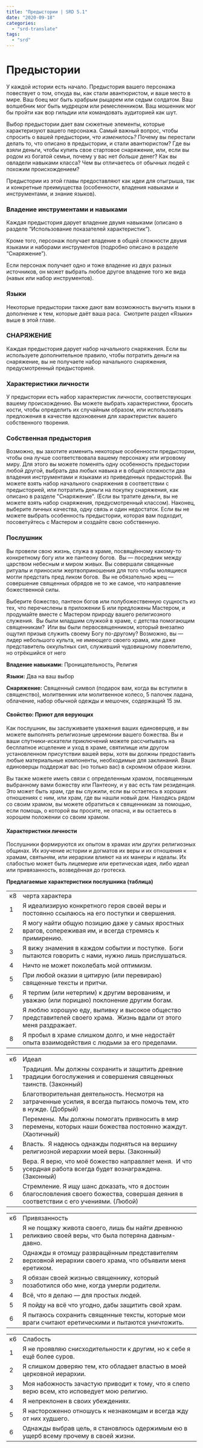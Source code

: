 ```yaml
---
title: "Предыстории | SRD 5.1"
date: "2020-09-18"
categories: 
  - "srd-translate"
tags: 
  - "srd"
---
```


# Предыстории

У каждой истории есть начало. Предыстория вашего персонажа повествует о том, откуда вы, как стали авантюристом, и ваше место в мире. Ваш боец мог быть храбрым рыцарем или седым солдатом. Ваш волшебник мог быть мудрецом или ремесленником. Ваш мошенник мог бы пройти как вор гильдии или командовать аудиторией как шут.

Выбор предыстории дает вам сюжетные элементы, которые характеризуют вашего персонажа. Самый важный вопрос, чтобы спросить о вашей предыстории, _что изменилось?_ Почему вы перестали делать то, что описано в предыстории, и стали авантюристом? Где вы взяли деньги, чтобы купить свое стартовое снаряжение, или, если вы родом из богатой семьи, почему у вас нет _больше_ денег? Как вы овладели навыками класса? Чем вы отличаетесь от обычных людей с похожим происхождением?

Предыстории из этой главы предоставляют как идеи для отыгрыша, так и конкретные преимущества (особенности, владения навыками и инструментами, и знание языков).

### Владение инструментами и навыками

Каждая предыстория дарует владение двумя навыками (описано в разделе “Использование показателей характеристик”).

Кроме того, персонаж получает владение в общей сложности двумя языками и наборами инструментов (подробно описано в разделе “Снаряжение”).

Если персонаж получает одно и тоже владение из двух разных источников, он может выбрать любое другое владение того же вида (навык или набор инструментов).

### Языки

Некоторые предыстории также дают вам возможность выучить языки в дополнение к тем, которые даёт ваша раса.  Смотрите раздел «Языки» выше в этой главе.

### СНАРЯЖЕНИЕ

Каждая предыстория дарует набор начального снаряжения. Если вы используете дополнительное правило, чтобы потратить деньги на снаряжение, вы не получаете набор начального снаряжения, предусмотренный предысторией.

### Характеристики личности

У предыстории есть набор характеристик личности, соответствующих вашему происхождению. Вы можете выбрать характеристики, бросить кости, чтобы определить их случайным образом, или использовать предложения в качестве вдохновения для характеристик вашего собственного творения.

### Собственная предыстория

Возможно, вы захотите изменить некоторые особенности предыстории, чтобы она лучше соответствовала вашему персонажу или игровому миру. Для этого вы можете поменять одну особенность предыстории любой другой, выбрать два любых навыка и в общей сложности два владения инструментами и языками из приведенных предысторий. Вы можете взять набор начального снаряжения в соответствии с предысторией, или потратить деньги на покупку снаряжения, как описано в разделе "Снаряжение". (Если вы тратите деньги, вы не можете взять набор снаряжения, предусмотренный классом). Наконец, выберите личных качества, одну связь и один недостаток. Если вы не можете выбрать особенность предыстории, которая вам подходит, посоветуйтесь с Мастером и создайте свою собственную.

### Послушник

Вы провели свою жизнь, служа в храме, посвящённому какому-то конкретному богу или же пантеону богов.  Вы — посредник между царством небесным и миром живых. Вы совершали священные ритуалы и приносили жертвоприношения для того чтобы молящиеся могли предстать пред ликом богов.  Вы не обязательно жрец — совершение священных обрядов не то же самое, что направление божественной силы.

Выберите божество, пантеон богов или полубожественную сущность из тех, что перечислены в приложении Б или предложены Мастером, и продумайте вместе с Мастером природу вашего религиозного служения.  Вы были младшим служкой в храме, с детства помогающим священникам?  Или вы были первосвященником, который внезапно ощутил призыв служить своему Богу по-другому? Возможно, вы — лидер небольшого культа, не имеющего своего храма, или даже представитель оккультных сил, служивший чудовищному повелителю, но отрёкшийся от него

**Владение навыками:** Проницательность, Религия

**Языки:** Два на ваш выбор

**Снаряжение:** Священный символ (подарок вам, когда вы вступили в священство), молитвенник или молитвенное колесо, 5 палочек ладана, облачение, набор обычной одежды и мешочек, содержащий 15 зм.

#### Свойство: Приют для верующих

Как послушник, вы заслуживаете уважения ваших единоверцев, и вы можете выполнять религиозные церемонии вашего божества. Вы и ваши спутники-искатели приключений можете рассчитывать на бесплатное исцеление и уход в храме, святилище или другом установленном присутствии вашей веры, хотя вы должны предоставить любые материальные компоненты, необходимые для заклинаний. Ваши единоверцы поддержат вас (но только вас) в скромном образе жизни.

Вы также можете иметь связи с определенным храмом, посвященным выбранному вами божеству или Пантеону, и у вас есть там резиденция. Это может быть храм, где вы служили, если вы остаетесь в хороших отношениях с ним, или храм, где вы нашли новый дом. Находясь рядом со своим храмом, вы можете обратиться к священникам за помощью, если помощь, о которой вы просите, не опасна, и вы остаетесь в хорошем положении со своим храмом.

#### Характеристики личности

Послушники формируются их опытом в храмах или других религиозных общинах. Их изучение истории и догматов их веры и их отношения к храмам, святыням, или иерархии влияют на их манеры и идеалы. Их слабостью может быть лицемерие или еретическая идея, либо идеал или привязанность, возведённая до гротеска.

**Предлагаемые характеристики послушника (таблица)**

<table><tbody><tr><td>к8</td><td>черта характера</td></tr><tr><td>1</td><td>Я идеализирую конкретного героя своей веры и постоянно ссылаюсь на его поступки и свершения.</td></tr><tr><td>2</td><td>Я могу найти общую позицию даже у самых яростных врагов, сопереживая им, и всегда стремясь к примирению.</td></tr><tr><td>3</td><td>Я вижу знамения в каждом событии и поступке.&nbsp; Боги пытаются говорить с нами, нужно лишь прислушаться.</td></tr><tr><td>4</td><td>Ничто не может поколебать мой оптимизм.</td></tr><tr><td>5</td><td>При любой оказии я цитирую (или перевираю) священные тексты и притчи.</td></tr><tr><td>6</td><td>Я терпим (или нетерпим) к другим верованиям, и уважаю (или порицаю) поклонение другим богам.</td></tr><tr><td>7</td><td>Я люблю хорошую еду, выпивку и высокое общество представителей своего храма.&nbsp; Жизнь вдали от этого меня раздражает.</td></tr><tr><td>8</td><td>Я пробыл в храме слишком долго, и мне недостаёт опыта взаимодействия с людьми за его пределами.</td></tr></tbody></table>

<table><tbody><tr><td>к6</td><td>Идеал</td></tr><tr><td>1</td><td>Традиция. Мы должны сохранить и защитить древние традиции богослужения и совершения священных таинств. (Законный)</td></tr><tr><td>2</td><td>Благотворительная деятельность. Несмотря на затраченные усилия, я всегда пытаюсь помочь тем, кто в нужде. (Добрый)</td></tr><tr><td>3</td><td>Перемены.&nbsp; Мы должны помогать привносить в мир перемены, которых наши божества постоянно жаждут. (Хаотичный)</td></tr><tr><td>4</td><td>Власть.&nbsp; Я надеюсь однажды подняться на вершину религиозной иерархии моей веры. (Законный)</td></tr><tr><td>5</td><td>Вера. Я верю, что моё божество направляет меня.&nbsp; И что усердная работа всегда будет вознаграждена. (Законный)</td></tr><tr><td>6</td><td>Стремление. Я ищу шанс доказать, что я достоин благословления своего божества, совершая деяния в соответствии с его учениями. (Любой)</td></tr></tbody></table>

<table><tbody><tr><td>к6</td><td>Привязанность</td></tr><tr><td>1</td><td>Я не пощажу живота своего, лишь бы найти древнюю реликвию своей веры, что была потеряна давным-давно.</td></tr><tr><td>2</td><td>Однажды я отомщу развращённым представителям верховной иерархии своего храма, что объявили меня еретиком.</td></tr><tr><td>3</td><td>Я обязан своей жизнью священнику, который позаботился обо мне, когда умерли родители.</td></tr><tr><td>4</td><td>Всё, что я делаю — для простых людей.</td></tr><tr><td>5</td><td>Я пойду на всё что угодно, дабы защитить свой храм.</td></tr><tr><td>6</td><td>Я пытаюсь сохранить священные тексты, которые мои враги считают еретическими и пытаются уничтожить.</td></tr></tbody></table>

<table><tbody><tr><td>к6</td><td>Слабость</td></tr><tr><td>1</td><td>Я не проявляю снисходительности к другим, но к себе я ещё более суров.</td></tr><tr><td>2</td><td>Я слишком доверяю тем, кто обладает властью в моей церковной иерархии.</td></tr><tr><td>3</td><td>Моя набожность зачастую приводит к тому, что я слепо верю всем, кто исповедует мою религию.</td></tr><tr><td>4</td><td>Я непреклонен в своих убеждениях.</td></tr><tr><td>5</td><td>Я настороженно отношусь к незнакомцам и всегда жду от них худшего.</td></tr><tr><td>6</td><td>Однажды выбрав цель, я становлюсь одержимым ею в ущерб всему прочему в своей жизни.</td></tr></tbody></table>
